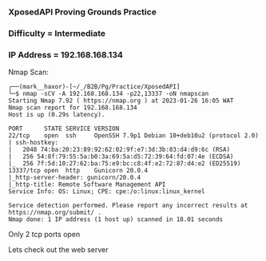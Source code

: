 ### XposedAPI Proving Grounds Practice

### Difficulty = Intermediate

### IP Address = 192.168.168.134

Nmap Scan:

```
┌──(mark__haxor)-[~/_/B2B/Pg/Practice/XposedAPI]
└─$ nmap -sCV -A 192.168.168.134 -p22,13337 -oN nmapscan           
Starting Nmap 7.92 ( https://nmap.org ) at 2023-01-26 16:05 WAT
Nmap scan report for 192.168.168.134
Host is up (0.29s latency).

PORT      STATE SERVICE VERSION
22/tcp    open  ssh     OpenSSH 7.9p1 Debian 10+deb10u2 (protocol 2.0)
| ssh-hostkey: 
|   2048 74:ba:20:23:89:92:62:02:9f:e7:3d:3b:83:d4:d9:6c (RSA)
|   256 54:8f:79:55:5a:b0:3a:69:5a:d5:72:39:64:fd:07:4e (ECDSA)
|_  256 7f:5d:10:27:62:ba:75:e9:bc:c8:4f:e2:72:87:d4:e2 (ED25519)
13337/tcp open  http    Gunicorn 20.0.4
|_http-server-header: gunicorn/20.0.4
|_http-title: Remote Software Management API
Service Info: OS: Linux; CPE: cpe:/o:linux:linux_kernel

Service detection performed. Please report any incorrect results at https://nmap.org/submit/ .
Nmap done: 1 IP address (1 host up) scanned in 18.01 seconds
```

Only 2 tcp ports open 

Lets check out the web server
